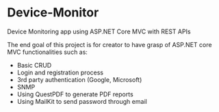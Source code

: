 # Device-Monitor
Device Monitoring app using ASP.NET Core MVC with REST APIs

The end goal of this project is for creator to have grasp of ASP.NET core MVC functionalities such as:
- Basic CRUD
- Login and registration process
- 3rd party authentication (Google, Microsoft)
- SNMP
- Using QuestPDF to generate PDF reports
- Using MailKit to send password through email
	
